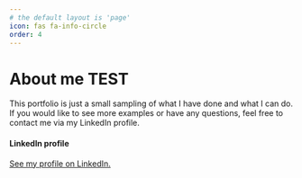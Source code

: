 ```yaml
---
# the default layout is 'page'
icon: fas fa-info-circle
order: 4
---
```


<h1>About me TEST</h1>
<p>This portfolio is just a small sampling of what I have done and what I can do. If you would like to see more examples or have any questions, feel free to contact me via my LinkedIn profile.</p>
<h4>LinkedIn profile</h4>
<p><a href="https://www.linkedin.com/in/ryan-rader-43042910/" target="_blank">See my profile on LinkedIn.</a></p>